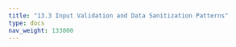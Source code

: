 ```yaml
---
title: "13.3 Input Validation and Data Sanitization Patterns"
type: docs
nav_weight: 133000
---
```

